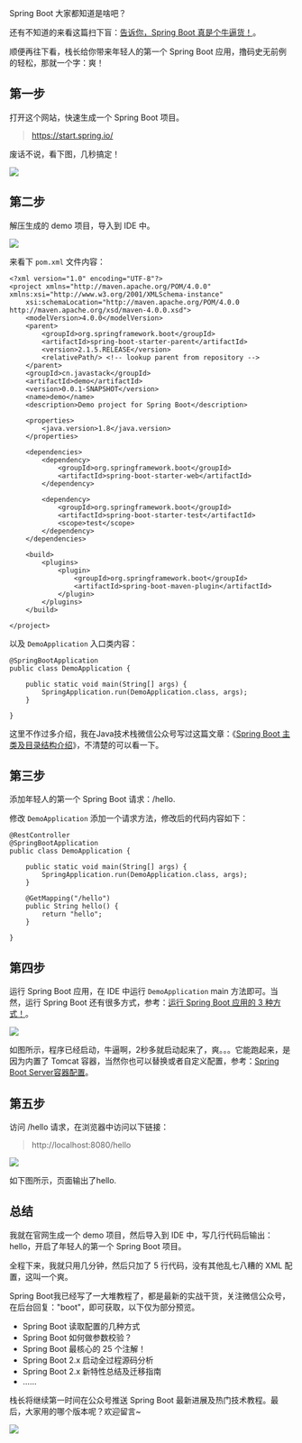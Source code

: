 
Spring Boot 大家都知道是啥吧？

还有不知道的来看这篇扫下盲：[告诉你，Spring Boot 真是个牛逼货！](https://mp.weixin.qq.com/s/jsvvBQYs6DKBEFo3Qz3YDA)。

顺便再往下看，栈长给你带来年轻人的第一个 Spring Boot 应用，撸码史无前例的轻松，那就一个字：爽！

## 第一步

打开这个网站，快速生成一个 Spring Boot 项目。

> https://start.spring.io/

废话不说，看下图，几秒搞定！

![](http://img.javastack.cn/init.gif)

## 第二步

解压生成的 demo 项目，导入到 IDE 中。

![](http://img.javastack.cn/20190528173103.png)

来看下 `pom.xml` 文件内容：

```
<?xml version="1.0" encoding="UTF-8"?>
<project xmlns="http://maven.apache.org/POM/4.0.0" xmlns:xsi="http://www.w3.org/2001/XMLSchema-instance"
	xsi:schemaLocation="http://maven.apache.org/POM/4.0.0 http://maven.apache.org/xsd/maven-4.0.0.xsd">
	<modelVersion>4.0.0</modelVersion>
	<parent>
		<groupId>org.springframework.boot</groupId>
		<artifactId>spring-boot-starter-parent</artifactId>
		<version>2.1.5.RELEASE</version>
		<relativePath/> <!-- lookup parent from repository -->
	</parent>
	<groupId>cn.javastack</groupId>
	<artifactId>demo</artifactId>
	<version>0.0.1-SNAPSHOT</version>
	<name>demo</name>
	<description>Demo project for Spring Boot</description>

	<properties>
		<java.version>1.8</java.version>
	</properties>

	<dependencies>
		<dependency>
			<groupId>org.springframework.boot</groupId>
			<artifactId>spring-boot-starter-web</artifactId>
		</dependency>

		<dependency>
			<groupId>org.springframework.boot</groupId>
			<artifactId>spring-boot-starter-test</artifactId>
			<scope>test</scope>
		</dependency>
	</dependencies>

	<build>
		<plugins>
			<plugin>
				<groupId>org.springframework.boot</groupId>
				<artifactId>spring-boot-maven-plugin</artifactId>
			</plugin>
		</plugins>
	</build>

</project>
```

以及 `DemoApplication` 入口类内容：

```
@SpringBootApplication
public class DemoApplication {

    public static void main(String[] args) {
        SpringApplication.run(DemoApplication.class, args);
    }

}
```

这里不作过多介绍，我在Java技术栈微信公众号写过这篇文章：《[Spring Boot 主类及目录结构介绍](https://mp.weixin.qq.com/s/auJGrOFVGlH8uzdk9SIHPw)》，不清楚的可以看一下。

## 第三步

添加年轻人的第一个 Spring Boot 请求：/hello.

修改 `DemoApplication` 添加一个请求方法，修改后的代码内容如下：

```
@RestController
@SpringBootApplication
public class DemoApplication {

    public static void main(String[] args) {
        SpringApplication.run(DemoApplication.class, args);
    }

    @GetMapping("/hello")
    public String hello() {
        return "hello";
    }

}
```

## 第四步

运行 Spring Boot 应用，在 IDE 中运行 `DemoApplication` main 方法即可。当然，运行 Spring Boot 还有很多方式，参考：[运行 Spring Boot 应用的 3 种方式！](https://mp.weixin.qq.com/s/lZsQnvlR38TLuV--D3F7Ag)。

![](http://img.javastack.cn/20190528173441.png)

如图所示，程序已经启动，牛逼啊，2秒多就启动起来了，爽。。。它能跑起来，是因为内置了 Tomcat 容器，当然你也可以替换或者自定义配置，参考：[Spring Boot Server容器配置](https://mp.weixin.qq.com/s/aEghlvBHE9rpfsAjiq1Kfw)。

## 第五步

访问 /hello 请求，在浏览器中访问以下链接：

> http://localhost:8080/hello

![](http://img.javastack.cn/20190528164756.png)

如下图所示，页面输出了hello.

## 总结

我就在官网生成一个 demo 项目，然后导入到 IDE 中，写几行代码后输出：hello，开启了年轻人的第一个 Spring Boot 项目。

全程下来，我就只用几分钟，然后只加了 5 行代码，没有其他乱七八糟的 XML 配置，这叫一个爽。

Spring Boot我已经写了一大堆教程了，都是最新的实战干货，关注微信公众号，在后台回复："boot"，即可获取，以下仅为部分预览。

- Spring Boot 读取配置的几种方式
- Spring Boot 如何做参数校验？
- Spring Boot 最核心的 25 个注解！
- Spring Boot 2.x 启动全过程源码分析
- Spring Boot 2.x 新特性总结及迁移指南
- ……

栈长将继续第一时间在公众号推送 Spring Boot 最新进展及热门技术教程。最后，大家用的哪个版本呢？欢迎留言~

![](http://img.javastack.cn/wx_search_javastack.png)